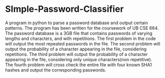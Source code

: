 # SImple-Password-Classifier

A program in python to parse a password database and output certain patterns. The program has been written for the coursework of UB CSE 664. The password database is a 3GB file that contains passwords of varying lengths and characters, and with repetitions. 
The first problem in the code will output the most repeated passwords in the file.
The second problem will output the probability of a character appearing in the file, considering repetitions.
The third problem will output the probability of a character appearing in the file, considering only unique characters(non repetitive).
The fourth problem will cross check the entire file with four known SHA1 hashes and output the corresponding passwords.

